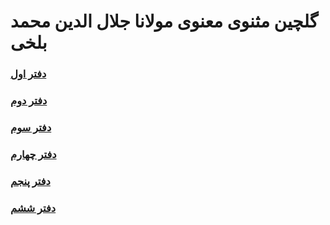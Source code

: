 # گلچین مثنوی معنوی مولانا جلال الدین محمد بلخی

### [دفتر اول](./masnavi1-golchin-b.pdf)
### [دفتر دوم](./masnavi2-golchin-b.pdf)
### [دفتر سوم](./masnavi3-golchin-b.pdf)
### [دفتر چهارم](./masnavi4-golchin-b.pdf)
### [دفتر پنجم](./masnavi5-golchin-b.pdf)
### [دفتر ششم](./masnavi6-golchin-b.pdf)
